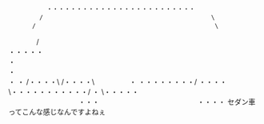         　　　　・・・・・・・・・・・・・・・・・・・・・・・・・　　
      　　　　/                                               \
    　　　　/                                                  \
   　　　　/                                                     \
・・・・・　　　　　　　　　　　　　　　　　　　　　　　　　　　　　　　・
・　　　　　　　　　　　　　　　　　　　　　　　　　　　　　　　　　　　・
・              /・・・・\                       /・・・・\　　　　　・
・・・・・・・・/  ・・・・ \・・・・・・・・・・・/    ・      \・・・・・
　　　　　　　　　　・・・　　　　　　　　　　　　　　・・・・
セダン車ってこんな感じなんですよねぇ
